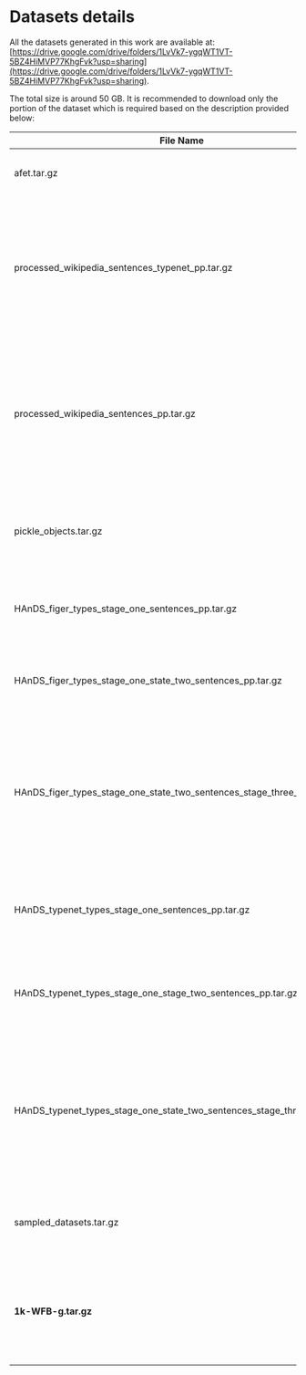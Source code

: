 # Datasets details

All the datasets generated in this work are available at: [https://drive.google.com/drive/folders/1LvVk7-ygqWT1VT-5BZ4HiMVP77KhgFvk?usp=sharing](https://drive.google.com/drive/folders/1LvVk7-ygqWT1VT-5BZ4HiMVP77KhgFvk?usp=sharing).

The total size is around 50 GB. It is recommended to download only the portion of the dataset which is required based on the description provided below:


| File Name | Description |
|-----------|-------------|
| afet.tar.gz | The FIGER dataset shared by the AFET paper. |
| processed_wikipedia_sentences_typenet_pp.tar.gz | 2016 English Wikipedia dump sentence tokenized. It contains all the original hyperlinks whose link type is present in TypeNET. | 
| processed_wikipedia_sentences_pp.tar.gz | 2016 English Wikipedia dump sentence tokenized. It contains all the original hyperlinks whose link type is present in FIGER hierarchy. |
| pickle_objects.tar.gz | Preprocessed Freebase with Wikipedia link to Freebase type dictionary. |
| HAnDS_figer_types_stage_one_sentences_pp.tar.gz | The output of stage I of HAnDS framework using FIGER hierarchy. |
| HAnDS_figer_types_stage_one_state_two_sentences_pp.tar.gz | The output of stage I+II of HAnDS framework using FIGER hierarchy. |
| HAnDS_figer_types_stage_one_state_two_sentences_stage_three_pp.tar.gz | The corpus generated after the stage I+II+III of the HAnDS framework using the FIGER hierarchy, which is referred to as **Wiki-FbF** in the paper. |
| HAnDS_typenet_types_stage_one_sentences_pp.tar.gz | The output of stage I of HAnDS framework using TypeNet hierarchy. |
| HAnDS_typenet_types_stage_one_stage_two_sentences_pp.tar.gz | The output of stage I+II of HAnDS framework using TypeNet hierarchy. |
| HAnDS_typenet_types_stage_one_state_two_sentences_stage_three_pp.tar.gz | The corpus generated after the stage I+II+III of the HAnDS framework using the TypeNET hierarchy, which is referred to as **Wiki-FbT** in the paper. |
| sampled_datasets.tar.gz | Different samples of training datasets used in the paper. | 
| **1k-WFB-g.tar.gz** | Manually annotated Fine-grained Entity Recognition corpus with 117 entity types annotated. | 
